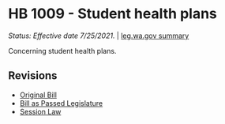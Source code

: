 # HB 1009 - Student health plans
*Status: Effective date 7/25/2021.* | [leg.wa.gov summary](https://app.leg.wa.gov/billsummary?BillNumber=1009&Year=2021)

Concerning student health plans.

## Revisions
* [Original Bill](1/)
* [Bill as Passed Legislature](1/)
* [Session Law](1/)